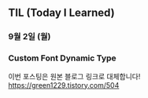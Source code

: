 ## TIL (Today I Learned)

### 9월 2일 (월)    
### Custom Font Dynamic Type     
이번 포스팅은 원본 블로그 링크로 대체합니다!   
https://green1229.tistory.com/504       